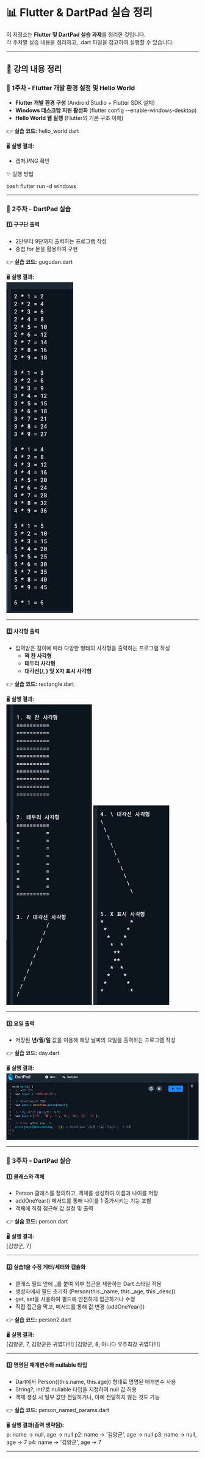 # 📊 Flutter & DartPad 실습 정리

이 저장소는 **Flutter 및 DartPad 실습 과제**를 정리한 것입니다.  
각 주차별 실습 내용을 정리하고, .dart 파일을 참고하여 실행할 수 있습니다.

---

## 📖 강의 내용 정리

### **📌 1주차 - Flutter 개발 환경 설정 및 Hello World**
- **Flutter 개발 환경 구성** (Android Studio + Flutter SDK 설치)
- **Windows 데스크탑 지원 활성화** (flutter config --enable-windows-desktop)
- **Hello World 웹 실행** (Flutter의 기본 구조 이해)

👉 **실습 코드:** hello_world.dart

🖥 **실행 결과:**  
- 캡처.PNG 확인

✨ 실행 방법

bash
   flutter run -d windows

---

### **📌 2주차 - DartPad 실습**
#### 1️⃣ **구구단 출력**
- 2단부터 9단까지 출력하는 프로그램 작성  
- 중첩 for 문을 활용하여 구현  

👉 **실습 코드:** gugudan.dart

🖥 **실행 결과:**  
![구구단 실행 화면](./images/gugudan_re.png)

---

#### 2️⃣ **사각형 출력**
- 입력받은 길이에 따라 다양한 형태의 사각형을 출력하는 프로그램 작성  
  - **꽉 찬 사각형**
  - **테두리 사각형**
  - **대각선(/, \) 및 X자 표시 사각형**  

👉 **실습 코드:** rectangle.dart

🖥 **실행 결과:**  
![사각형 출력 실행 화면](./images/rectangle_re.png)
![사각형 출력 실행 화면](./images/rectangle_re2.png)

---

#### 3️⃣ **요일 출력**
- 저장된 **년/월/일** 값을 이용해 해당 날짜의 요일을 출력하는 프로그램 작성  

👉 **실습 코드:** day.dart

🖥 **실행 결과:**  
![요일 출력 실행 화면](./images/day_re.png)

---

### **📌 3주차 - DartPad 실습**
#### 1️⃣ 클래스와 객체
- Person 클래스를 정의하고, 객체를 생성하여 이름과 나이를 저장
- addOneYear() 메서드를 통해 나이를 1 증가시키는 기능 포함
- 객체에 직접 접근해 값 설정 및 출력

👉 **실습 코드:** person.dart

🖥 **실행 결과:**  
[김양군, 7]

---

#### 2️⃣ 실습1을 수정 게터/세터와 캡슐화
- 클래스 필드 앞에 _를 붙여 외부 접근을 제한하는 Dart 스타일 적용
- 생성자에서 필드 초기화 (Person(this._name, this._age, this._desc))
- get, set을 사용하여 필드에 안전하게 접근하거나 수정
- 직접 접근을 막고, 메서드를 통해 값 변경 (addOneYear())

👉 **실습 코드:** person2.dart

🖥 **실행 결과:**  
[김양군, 7, 김양군은 귀엽다!!!]
[김양군, 8, 아니다 우주최강 귀엽다!!!]

---

#### 3️⃣ 명명된 매개변수와 nullable 타입
- Dart에서 Person({this.name, this.age}) 형태로 명명된 매개변수 사용
- String?, int?로 nullable 타입을 지정하여 null 값 허용
- 객체 생성 시 일부 값만 전달하거나, 아예 전달하지 않는 것도 가능

👉 **실습 코드:** person_named_params.dart

🖥 **실행 결과(출력 생략됨):**  
p: name → null, age → null
p2: name → '김양군', age → null
p3: name → null, age → 7
p4: name → '김양군', age → 7

---

